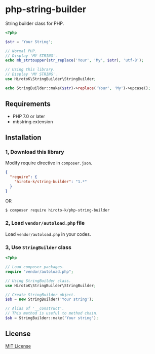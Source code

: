 # php-string-builder

String builder class for PHP.

```php
<?php

$str = 'Your String';

// Normal PHP.
// Display 'MY STRING'.
echo mb_strtoupper(str_replace('Your', 'My', $str), 'utf-8');

// Using this library.
// Display 'MY STRING'.
use HirotoK\StringBuilder\StringBuilder;

echo StringBuilder::make($str)->replace('Your', 'My')->upcase();
```

## Requirements

- PHP 7.0 or later
- mbstring extension

## Installation

### 1, Download this library

Modify require directive in ``composer.json``.

```json
{
  "require": {
    "hiroto-k/string-builder": "1.*"
  }
}
```

OR

```bash
$ composer require hiroto-k/php-string-builder
```

### 2, Load ``vendor/autoload.php`` file

Load ``vendor/autoload.php`` in your codes.

### 3, Use ``StringBuilder`` class

```php
<?php

// Load composer packages.
require "vendor/autoload.php";

// Using StringBuilder class.
use HirotoK\StringBuilder\StringBuilder;

// Create StringBuilder object.
$sb = new StringBuilder('Your string');

// Alias of '__construct'.
// This method is useful to method chain.
$sb = StringBuilder::make('Your string');
```

## License

[MIT License](https://github.com/Hiroto-K/php-string-builder/blob/master/LICENSE "MIT License")

